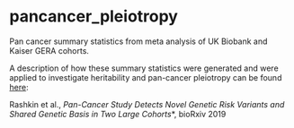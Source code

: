 # pancancer_pleiotropy
Pan cancer summary statistics from meta analysis of UK Biobank and Kaiser GERA cohorts.

A description of how these summary statistics were generated and were applied to investigate heritability and pan-cancer pleiotropy can be found [here](https://www.biorxiv.org/content/10.1101/635367v2.full):

Rashkin et al., *Pan-Cancer Study Detects Novel Genetic Risk Variants and Shared Genetic Basis in Two Large Cohorts**, bioRxiv 2019

